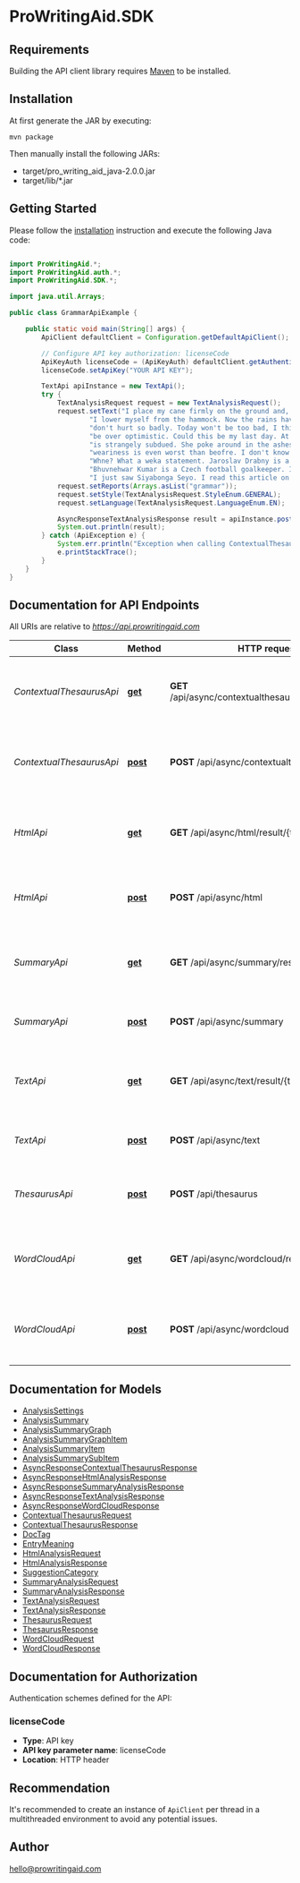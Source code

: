 # ProWritingAid.SDK

## Requirements

Building the API client library requires [Maven](https://maven.apache.org/) to be installed.

## Installation

At first generate the JAR by executing:

    mvn package

Then manually install the following JARs:

* target/pro_writing_aid_java-2.0.0.jar
* target/lib/*.jar

## Getting Started

Please follow the [installation](#installation) instruction and execute the following Java code:

```java

import ProWritingAid.*;
import ProWritingAid.auth.*;
import ProWritingAid.SDK.*;

import java.util.Arrays;

public class GrammarApiExample {

    public static void main(String[] args) {
        ApiClient defaultClient = Configuration.getDefaultApiClient();

        // Configure API key authorization: licenseCode
        ApiKeyAuth licenseCode = (ApiKeyAuth) defaultClient.getAuthentication("licenseCode");
        licenseCode.setApiKey("YOUR API KEY");

        TextApi apiInstance = new TextApi();
        try {
            TextAnalysisRequest request = new TextAnalysisRequest();
            request.setText("I place my cane firmly on the ground and, slowly, with its aid, " +
                    "I lower myself from the hammock. Now the rains have gone my joints " +
                    "don't hurt so badly. Today won't be too bad, I think. I'm prone to " +
                    "be over optimistic. Could this be my last day. At this time the jungle " +
                    "is strangely subdued. She poke around in the ashes. Every day the " +
                    "weariness is even worst than beofre. I don't know yett. \n" +
                    "Whne? What a weka statement. Jaroslav Drabny is a Czech football goalkeeper. " +
                    "Bhuvnehwar Kumar is a Czech football goalkeeper. I just saw Siyabonga Siyo. " +
                    "I just saw Siyabonga Seyo. I read this article on RaelSport.");
            request.setReports(Arrays.asList("grammar"));
            request.setStyle(TextAnalysisRequest.StyleEnum.GENERAL);
            request.setLanguage(TextAnalysisRequest.LanguageEnum.EN);

            AsyncResponseTextAnalysisResponse result = apiInstance.post(request);
            System.out.println(result);
        } catch (ApiException e) {
            System.err.println("Exception when calling ContextualThesaurusApi#post");
            e.printStackTrace();
        }
    }
}

```

## Documentation for API Endpoints

All URIs are relative to *https://api.prowritingaid.com*

Class | Method | HTTP request | Description
------------ | ------------- | ------------- | -------------
*ContextualThesaurusApi* | [**get**](docs/ContextualThesaurusApi.md#get) | **GET** /api/async/contextualthesaurus/result/{taskId} | Tries to get the result of a request using the task id of the request
*ContextualThesaurusApi* | [**post**](docs/ContextualThesaurusApi.md#post) | **POST** /api/async/contextualthesaurus | Analyses text and returns contextual thesaurus entries
*HtmlApi* | [**get**](docs/HtmlApi.md#get) | **GET** /api/async/html/result/{taskId} | Tries to get the result of a request using the task id of the request
*HtmlApi* | [**post**](docs/HtmlApi.md#post) | **POST** /api/async/html | Analyses HTML and adds suggestion tags to it
*SummaryApi* | [**get**](docs/SummaryApi.md#get) | **GET** /api/async/summary/result/{taskId} | Tries to get the result of a request using the task id of the request
*SummaryApi* | [**post**](docs/SummaryApi.md#post) | **POST** /api/async/summary | Gets the summary analysis of a document
*TextApi* | [**get**](docs/TextApi.md#get) | **GET** /api/async/text/result/{taskId} | Tries to get the result of a request using the task id of the request
*TextApi* | [**post**](docs/TextApi.md#post) | **POST** /api/async/text | Analyses text and returns tags for it
*ThesaurusApi* | [**post**](docs/ThesaurusApi.md#post) | **POST** /api/thesaurus | Returns the thesaurus entries for a specific word
*WordCloudApi* | [**get**](docs/WordCloudApi.md#get) | **GET** /api/async/wordcloud/result/{taskId} | Tries to get the result of a request using the task id of the request
*WordCloudApi* | [**post**](docs/WordCloudApi.md#post) | **POST** /api/async/wordcloud | Analyses text and returns a word cloud (as an image)


## Documentation for Models

 - [AnalysisSettings](docs/AnalysisSettings.md)
 - [AnalysisSummary](docs/AnalysisSummary.md)
 - [AnalysisSummaryGraph](docs/AnalysisSummaryGraph.md)
 - [AnalysisSummaryGraphItem](docs/AnalysisSummaryGraphItem.md)
 - [AnalysisSummaryItem](docs/AnalysisSummaryItem.md)
 - [AnalysisSummarySubItem](docs/AnalysisSummarySubItem.md)
 - [AsyncResponseContextualThesaurusResponse](docs/AsyncResponseContextualThesaurusResponse.md)
 - [AsyncResponseHtmlAnalysisResponse](docs/AsyncResponseHtmlAnalysisResponse.md)
 - [AsyncResponseSummaryAnalysisResponse](docs/AsyncResponseSummaryAnalysisResponse.md)
 - [AsyncResponseTextAnalysisResponse](docs/AsyncResponseTextAnalysisResponse.md)
 - [AsyncResponseWordCloudResponse](docs/AsyncResponseWordCloudResponse.md)
 - [ContextualThesaurusRequest](docs/ContextualThesaurusRequest.md)
 - [ContextualThesaurusResponse](docs/ContextualThesaurusResponse.md)
 - [DocTag](docs/DocTag.md)
 - [EntryMeaning](docs/EntryMeaning.md)
 - [HtmlAnalysisRequest](docs/HtmlAnalysisRequest.md)
 - [HtmlAnalysisResponse](docs/HtmlAnalysisResponse.md)
 - [SuggestionCategory](docs/SuggestionCategory.md)
 - [SummaryAnalysisRequest](docs/SummaryAnalysisRequest.md)
 - [SummaryAnalysisResponse](docs/SummaryAnalysisResponse.md)
 - [TextAnalysisRequest](docs/TextAnalysisRequest.md)
 - [TextAnalysisResponse](docs/TextAnalysisResponse.md)
 - [ThesaurusRequest](docs/ThesaurusRequest.md)
 - [ThesaurusResponse](docs/ThesaurusResponse.md)
 - [WordCloudRequest](docs/WordCloudRequest.md)
 - [WordCloudResponse](docs/WordCloudResponse.md)


## Documentation for Authorization

Authentication schemes defined for the API:
### licenseCode

- **Type**: API key
- **API key parameter name**: licenseCode
- **Location**: HTTP header


## Recommendation

It's recommended to create an instance of `ApiClient` per thread in a multithreaded environment to avoid any potential issues.

## Author

hello@prowritingaid.com

